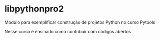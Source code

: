 # libpythonpro2
Módulo para exemplificar construção de projetos Python no curso Pytools

 Nesse curso é ensinado como contribuir com códigos abertos